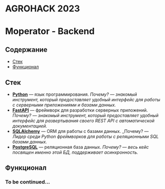  # AGROHACK 2023

# Moperator - Backend


## Содержание

- [Стек](#Стек)
- [Функционал](#Функционал)

## Стек

- **[Python](https://www.python.org/)** — язык программирования. _Почему? — знакомый инструмент, который предоставляет
  удобный интерфейс для работы с серверными приложениями и базами данных._
- **[FastAPI](https://fastapi.tiangolo.com/)** — фреймворк для разработки серверных приложений. _Почему? — знакомый
  инструмент, который предоставляет удобный интерфейс для развертывания своего REST API с автоматической документацией._
- **[SQLAlchemy](https://www.sqlalchemy.org/)** — ORM для работы с базами данных. _Почему? — _Лидер среди Python
  фреймворков для работы с реляционными SQL базами данных._
- **[PostgreSQL](https://www.postgresql.org/)** — реляционная база данных. _Почему? — весь кейс посвящен именно этой БД,
  поддерживает асинхронность._

## Функционал
### To be continued...